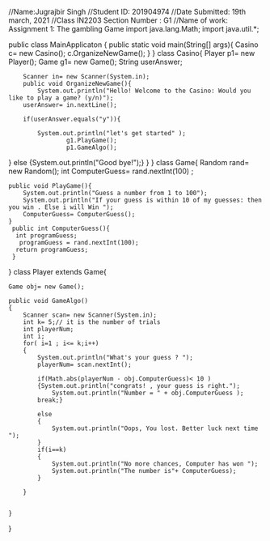 //Name:Jugrajbir Singh
//Student ID: 201904974
//Date Submitted: 19th march, 2021
//Class IN2203 Section Number : G1
//Name of work: Assignment 1: The gambling Game
import java.lang.Math;
import java.util.*;

public class MainApplicaton {
    public static void main(String[] args){
    Casino c= new Casino();
    c.OrganizeNewGame();
    }
}
class Casino{
    Player p1= new Player();
    Game g1= new Game();
    String userAnswer;
    
        Scanner in= new Scanner(System.in);
        public void OrganizeNewGame(){
            System.out.println("Hello! Welcome to the Casino: Would you like to play a game? (y/n)");
        userAnswer= in.nextLine();
        
        if(userAnswer.equals("y")){
           
            System.out.println("let's get started" );
                    g1.PlayGame();
                    p1.GameAlgo();
}
else
{System.out.println("Good bye!");}
}
}
class Game{
    Random rand= new Random();
    int ComputerGuess= rand.nextInt(100) ;
    
    public void PlayGame(){
        System.out.println("Guess a number from 1 to 100");
        System.out.println("If your guess is within 10 of my guesses: then you win . Else i will Win ");
        ComputerGuess= ComputerGuess();
    }
     public int ComputerGuess(){
      int programGuess;
       programGuess = rand.nextInt(100);
      return programGuess;
     }
}
class Player extends Game{
   
    Game obj= new Game();
    
    public void GameAlgo()
    {
        Scanner scan= new Scanner(System.in);
        int k= 5;// it is the number of trials
        int playerNum;
        int i;
        for( i=1 ; i<= k;i++)
        {
            System.out.println("What's your guess ? ");
            playerNum= scan.nextInt();
            
            if(Math.abs(playerNum - obj.ComputerGuess)< 10 )
            {System.out.println("congrats! , your guess is right.");
                System.out.println("Number = " + obj.ComputerGuess );
            break;}
            
            else 
            {
                System.out.println("Oops, You lost. Better luck next time ");
            }
            if(i==k)
            {
                System.out.println("No more chances, Computer has won ");
                System.out.println("The number is"+ ComputerGuess);
            }
            
        }
        
        
    }
    
}
